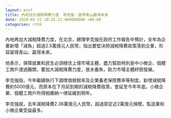 ```yaml
---
layout: post
title: 內地加大減稅降費力度　李克強：留得青山贏得未來
date: 2020-05-22 10:25:22.000000000 +08:00
categories: rthk
---
```


內地再加大減稅降費力度，在北京，總理李克強在政府工作報告中預計，全年為企業新增「減負」超過2.5萬億元人民幣，指出要堅決把減稅降費政策落到企業，形容留得青山，贏得未來。

他表示，保障就業和民生必須穩住上億市場主體，盡力幫助特別是中小微企、個體工商戶渡過難關，要加大減稅降費力度，放水養魚，助力市場主體紓困發展。

李克強指，今年繼續執行下調增值稅稅率及企業養老保險費率等制度，新增減稅降費約5000億元，而原本在下月前到期的減稅降費政策，會延至今年年底。小微企業、個體工商戶所得稅繳納一律延緩到明年。

李克強說，去年減稅降費2.36萬億元人民幣，超過原定近2萬億元規模，製造業和小微企業受益最多。

